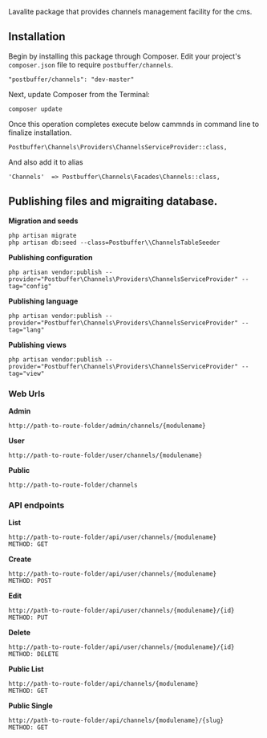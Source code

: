 Lavalite package that provides channels management facility for the cms.

## Installation

Begin by installing this package through Composer. Edit your project's `composer.json` file to require `postbuffer/channels`.

    "postbuffer/channels": "dev-master"

Next, update Composer from the Terminal:

    composer update

Once this operation completes execute below cammnds in command line to finalize installation.

    Postbuffer\Channels\Providers\ChannelsServiceProvider::class,

And also add it to alias

    'Channels'  => Postbuffer\Channels\Facades\Channels::class,

## Publishing files and migraiting database.

**Migration and seeds**

    php artisan migrate
    php artisan db:seed --class=Postbuffer\\ChannelsTableSeeder

**Publishing configuration**

    php artisan vendor:publish --provider="Postbuffer\Channels\Providers\ChannelsServiceProvider" --tag="config"

**Publishing language**

    php artisan vendor:publish --provider="Postbuffer\Channels\Providers\ChannelsServiceProvider" --tag="lang"

**Publishing views**

    php artisan vendor:publish --provider="Postbuffer\Channels\Providers\ChannelsServiceProvider" --tag="view"


### Web Urls

**Admin**

    http://path-to-route-folder/admin/channels/{modulename}

**User**

    http://path-to-route-folder/user/channels/{modulename}

**Public**

    http://path-to-route-folder/channels


### API endpoints

**List**

    http://path-to-route-folder/api/user/channels/{modulename}
    METHOD: GET

**Create**

    http://path-to-route-folder/api/user/channels/{modulename}
    METHOD: POST

**Edit**

    http://path-to-route-folder/api/user/channels/{modulename}/{id}
    METHOD: PUT

**Delete**

    http://path-to-route-folder/api/user/channels/{modulename}/{id}
    METHOD: DELETE

**Public List**

    http://path-to-route-folder/api/channels/{modulename}
    METHOD: GET

**Public Single**

    http://path-to-route-folder/api/channels/{modulename}/{slug}
    METHOD: GET